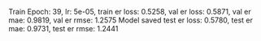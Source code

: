 Train Epoch: 39, lr: 5e-05, train er loss: 0.5258,
              val er loss: 0.5871, val er mae: 0.9819, val er rmse: 1.2575
Model saved
test er loss: 0.5780, test er mae: 0.9731, test er rmse: 1.2441